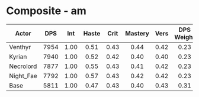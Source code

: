 # Composite - am
| Actor | DPS | Int | Haste | Crit | Mastery | Vers | DPS Weight |
|---|:---:|:---:|:---:|:---:|:---:|:---:|:---:|
|Venthyr|7954|1.00|0.51|0.43|0.44|0.42|0.23|
|Kyrian|7940|1.00|0.52|0.42|0.40|0.40|0.23|
|Necrolord|7877|1.00|0.55|0.43|0.41|0.42|0.23|
|Night_Fae|7792|1.00|0.57|0.43|0.42|0.42|0.23|
|Base|5811|1.00|0.47|0.43|0.40|0.43|0.31|
